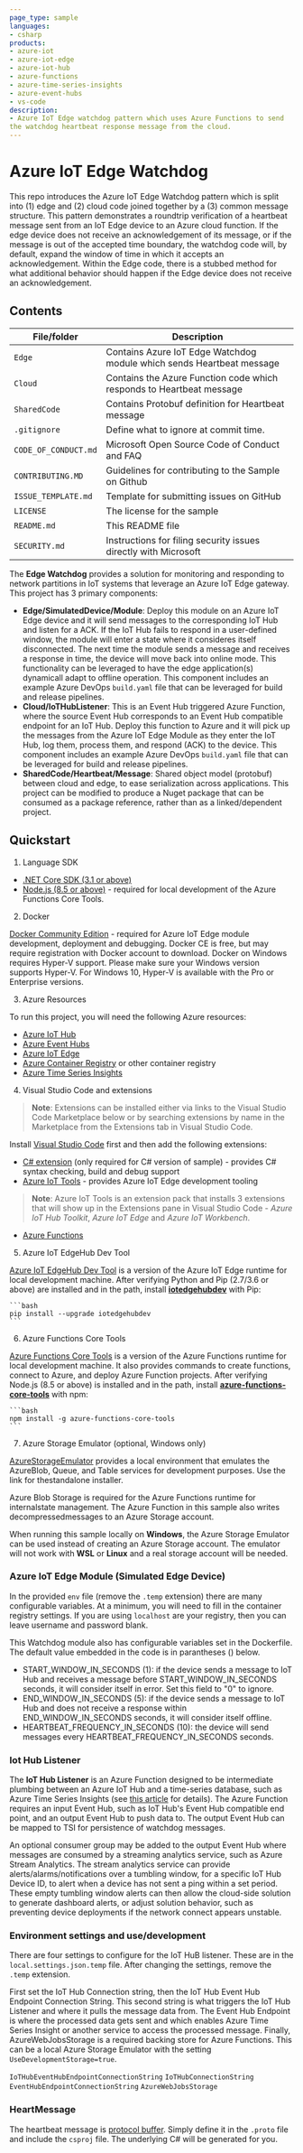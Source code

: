 ```yaml
---
page_type: sample
languages:
- csharp
products:
- azure-iot
- azure-iot-edge
- azure-iot-hub
- azure-functions
- azure-time-series-insights
- azure-event-hubs
- vs-code
description:
- Azure IoT Edge watchdog pattern which uses Azure Functions to send
the watchdog heartbeat response message from the cloud.
---
```


# Azure IoT Edge Watchdog

This repo introduces the Azure IoT Edge Watchdog pattern which is split into (1) edge and (2) cloud code joined together
by a (3) common message structure.  This pattern demonstrates a roundtrip verification of a heartbeat message sent from
an IoT Edge device to an Azure cloud function.  If the edge device does not receive an acknowledgement of its message,
or if the message is out of the accepted time boundary, the watchdog code will, by default, expand the window of time 
in which it accepts an acknowledgement.  Within the Edge code, there is a stubbed method for what additional behavior 
should happen if the Edge device does not receive an acknowledgement.

## Contents

| File/folder | Description |
|-|-|
| `Edge` | Contains Azure IoT Edge Watchdog module which sends Heartbeat message |
| `Cloud` | Contains the Azure Function code which responds to Heartbeat message |
| `SharedCode` | Contains Protobuf definition for Heartbeat message |
| `.gitignore`      | Define what to ignore at commit time. |
| `CODE_OF_CONDUCT.md` | Microsoft Open Source Code of Conduct and FAQ |
| `CONTRIBUTING.MD` | Guidelines for contributing to the Sample on Github |
| `ISSUE_TEMPLATE.md`  | Template for submitting issues on GitHub |
| `LICENSE`         | The license for the sample |
| `README.md`       | This README file |
| `SECURITY.md`     | Instructions for filing security issues directly with Microsoft |

The **Edge Watchdog** provides a solution for monitoring and responding to network partitions in IoT systems that leverage
an Azure IoT Edge gateway.  This project has 3 primary components:
- **Edge/SimulatedDevice/Module**: Deploy this module on an Azure IoT Edge device and it will send messages to the corresponding
IoT Hub and listen for a ACK.  If the IoT Hub fails to respond in a user-defined window, the module will enter a state
where it consideres itself disconnected.  The next time the module sends a message and receives a response in time, the
device will move back into online mode. This functionality can be leveraged to have the edge application(s) dynamicall
adapt to offline operation. This component includes an example Azure DevOps `build.yaml` file that can be leveraged for
build and release pipelines. 
- **Cloud/IoTHubListener**: This is an Event Hub triggered Azure Function, where the source Event Hub corresponds to an
Event Hub compatible endpoint for an IoT Hub. Deploy this function to Azure and it will pick up the messages from the
Azure IoT Edge Module as they enter the IoT Hub, log them, process them, and respond (ACK) to the device.  This component
includes an example Azure DevOps `build.yaml` file that can be leveraged for build and release pipelines.
- **SharedCode/Heartbeat/Message**: Shared object model (protobuf) between cloud and edge, to ease serialization across
applications. This project can be modified to produce a Nuget package that can be consumed as a package reference,
rather than as a linked/dependent project. 

## Quickstart

1. Language SDK

- [.NET Core SDK (3.1 or above)](https://www.microsoft.com/net/download)
- [Node.js (8.5 or above)](https://nodejs.org) - required for local development of the Azure Functions Core Tools.

2. Docker

[Docker Community Edition](https://docs.docker.com/install/) - required for Azure IoT Edge module development, deployment and debugging. Docker CE is free, but may require registration with Docker account to download.  Docker on Windows requires Hyper-V support.  Please make sure your Windows version supports Hyper-V.  For Windows 10, Hyper-V is available with the Pro or Enterprise versions.

3. Azure Resources

To run this project, you will need the following Azure resources:
- [Azure IoT Hub](https://azure.microsoft.com/en-us/services/iot-hub/)
- [Azure Event Hubs](https://azure.microsoft.com/en-us/services/event-hubs/)
- [Azure IoT Edge](https://azure.microsoft.com/en-us/services/iot-edge/)
- [Azure Container Registry](https://azure.microsoft.com/en-us/services/container-registry/) or other container registry
- [Azure Time Series Insights](https://azure.microsoft.com/en-us/services/time-series-insights/)

4. Visual Studio Code and extensions
    
> **Note**: Extensions can be installed either via links to the Visual Studio Code Marketplace below or by searching extensions by name in the Marketplace from the Extensions tab in Visual Studio Code.

Install [Visual Studio Code](https://code.visualstudio.com/) first and then add the following extensions:

- [C# extension](https://marketplace.visualstudio.com/items?itemName=ms-vscode.csharp) (only required for C# version of sample) - provides C# syntax checking, build and debug support
- [Azure IoT Tools](https://marketplace.visualstudio.com/items?itemName=vsciot-vscode.azure-iot-tools) - provides Azure IoT Edge development tooling

> **Note**: Azure IoT Tools is an extension pack that installs 3 extensions that will show up in the Extensions pane in Visual Studio Code - *Azure IoT Hub Toolkit*, *Azure IoT Edge* and *Azure IoT Workbench*.

- [Azure Functions](https://marketplace.visualstudio.com/items?itemName=ms-azuretools.vscode-azurefunctions)


5. Azure IoT EdgeHub Dev Tool

 [Azure IoT EdgeHub Dev Tool](https://pypi.org/project/iotedgehubdev/) is a version of the Azure IoT Edge runtime for local development machine.  After verifying Python and Pip (2.7/3.6 or above) are installed and in the path, install **[iotedgehubdev](https://pypi.org/project/iotedgehubdev/)** with Pip:

    ```bash
    pip install --upgrade iotedgehubdev
    ```

6. Azure Functions Core Tools

 [Azure Functions Core Tools](https://github.com/Microsoft/vscode-azurefunctions/blob/master/README.md) is a version of the Azure Functions runtime for local development machine. It also provides commands to create functions, connect to Azure, and deploy Azure Function projects.  After verifying Node.js (8.5 or above) is installed and in the path, install **[azure-functions-core-tools](https://www.npmjs.com/package/azure-functions-core-tools)** with
    npm:

    ```bash
    npm install -g azure-functions-core-tools
    ```

7. Azure Storage Emulator (optional, Windows only)

 [AzureStorageEmulator](https://docs.microsoft.com/en-us/azure/storage/commonstorage-use-emulator)  provides a local environment that emulates the AzureBlob, Queue, and Table services for development purposes.  Use the link for thestandalone installer.

 Azure Blob Storage is required for the Azure Functions runtime for internalstate management.  The Azure Function in this sample also writes decompressedmessages to an Azure Storage account. 

 When running this sample locally on **Windows**, the Azure Storage Emulator can be used instead of creating an Azure Storage account.  The emulator will not work with **WSL** or **Linux** and a real storage account will be needed.

### Azure IoT Edge Module (Simulated Edge Device)

In the provided `env` file (remove the `.temp` extension) there are many configurable
variables.  At a minimum, you will need to fill in the container registry settings.
If you are using `localhost` are your registry, then you can leave username and
password blank.

This Watchdog module also has configurable variables set in the Dockerfile.
The default value embedded in the code is in parantheses () below.
- START_WINDOW_IN_SECONDS (1): if the device sends a message to IoT Hub and receives a message before START_WINDOW_IN_SECONDS
seconds, it will consider itself in error.  Set this field to "0" to ignore.
- END_WINDOW_IN_SECONDS (5): if the device sends a message to IoT Hub and does not receive a response within
END_WINDOW_IN_SECONDS seconds, it will consider itself offline.
- HEARTBEAT_FREQUENCY_IN_SECONDS (10): the device will send messages every HEARTBEAT_FREQUENCY_IN_SECONDS seconds.

### Iot Hub Listener

The **IoT Hub Listener** is an Azure Function designed to be intermediate plumbing between an Azure IoT Hub and a
time-series database, such as Azure Time Series Insights (see
[this article](https://docs.microsoft.com/en-us/azure/time-series-insights/time-series-insights-how-to-add-an-event-source-eventhub)
for details). The Azure Function requires an input Event Hub, such as IoT Hub's Event Hub compatible end point, and an
output Event Hub to push data to. The output Event Hub can be mapped to TSI for persistence of watchdog messages. 

An optional consumer group may be added to the output Event Hub where messages are consumed by a streaming
analytics service, such as Azure Stream Analytics. The stream analytics service can provide alerts/alarms/notifications
over a tumbling window, for a specific IoT Hub Device ID, to alert when a device has not sent a ping within a set period.
These empty tumbling window alerts can then allow the cloud-side solution to generate dashboard alerts, or adjust
solution behavior, such as preventing device deployments if the network connect appears unstable.  


### Environment settings and use/development

There are four settings to configure for the IoT HuB listener.  These are in the
`local.settings.json.temp` file.  After changing the settings, remove the `.temp`
extension.

First set the IoT Hub Connection string, then the IoT Hub Event Hub Endpoint Connection String.  This second string is what triggers the IoT Hub Listener and
where it pulls the message data from. The Event Hub Endpoint is where the processed data gets sent and which enables Azure Time Series Insight or another service 
to access the processed message.  Finally, AzureWebJobsStorage is a required backing
store for Azure Functions.  This can be a local Azure Storage Emulator with the
setting `UseDevelopmentStorage=true`.

`IoTHubEventHubEndpointConnectionString`
`IoTHubConnectionString`
`EventHubEndpointConnectionString`
`AzureWebJobsStorage`

### HeartMessage

The heartbeat message is [protocol buffer](https://developers.google.com/protocol-buffers/).  Simply define it in the `.proto` 
file and include the `csproj` file.  The underlying C# will be generated for you.
